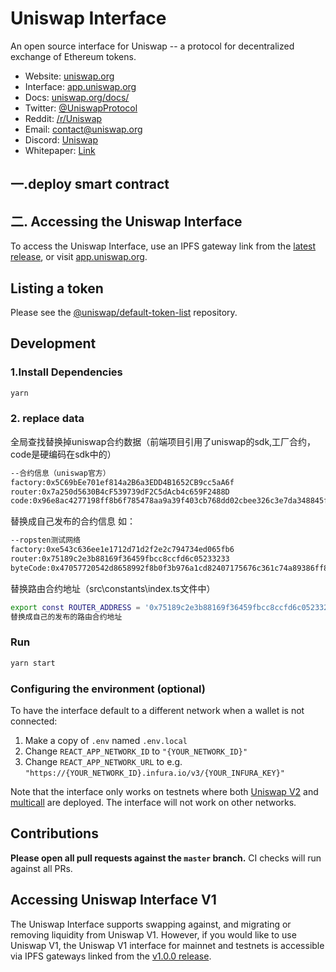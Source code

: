 # Uniswap Interface

An open source interface for Uniswap -- a protocol for decentralized exchange of Ethereum tokens.

- Website: [uniswap.org](https://uniswap.org/)
- Interface: [app.uniswap.org](https://app.uniswap.org)
- Docs: [uniswap.org/docs/](https://uniswap.org/docs/)
- Twitter: [@UniswapProtocol](https://twitter.com/UniswapProtocol)
- Reddit: [/r/Uniswap](https://www.reddit.com/r/Uniswap/)
- Email: [contact@uniswap.org](mailto:contact@uniswap.org)
- Discord: [Uniswap](https://discord.gg/Y7TF6QA)
- Whitepaper: [Link](https://hackmd.io/C-DvwDSfSxuh-Gd4WKE_ig)

## 一.deploy smart contract

##  二. Accessing the Uniswap Interface

To access the Uniswap Interface, use an IPFS gateway link from the
[latest release](https://github.com/Uniswap/uniswap-interface/releases/latest), 
or visit [app.uniswap.org](https://app.uniswap.org).

## Listing a token

Please see the
[@uniswap/default-token-list](https://github.com/uniswap/default-token-list) 
repository.

## Development

### 1.Install Dependencies

```bash
yarn
```

### 2. replace data
全局查找替换掉uniswap合约数据（前端项目引用了uniswap的sdk,工厂合约，code是硬编码在sdk中的）
```bash
--合约信息（uniswap官方）
factory:0x5C69bEe701ef814a2B6a3EDD4B1652CB9cc5aA6f
router:0x7a250d5630B4cF539739dF2C5dAcb4c659F2488D
code:0x96e8ac4277198ff8b6f785478aa9a39f403cb768dd02cbee326c3e7da348845f
 ```
替换成自己发布的合约信息 如：
```bash
--ropsten测试网络
factory:0xe543c636ee1e1712d71d2f2e2c794734ed065fb6
router:0x75189c2e3b88169f36459fbcc8ccfd6c05233233
byteCode:0x47057720542d8658992f8b0f3b976a1cd82407175676c361c74a89386ff84547
```
替换路由合约地址（src\constants\index.ts文件中）
```bash
export const ROUTER_ADDRESS = '0x75189c2e3b88169f36459fbcc8ccfd6c05233233'
替换成自己的发布的路由合约地址
```

### Run

```bash
yarn start
```

### Configuring the environment (optional)

To have the interface default to a different network when a wallet is not connected:

1. Make a copy of `.env` named `.env.local`
2. Change `REACT_APP_NETWORK_ID` to `"{YOUR_NETWORK_ID}"`
3. Change `REACT_APP_NETWORK_URL` to e.g. `"https://{YOUR_NETWORK_ID}.infura.io/v3/{YOUR_INFURA_KEY}"` 

Note that the interface only works on testnets where both 
[Uniswap V2](https://uniswap.org/docs/v2/smart-contracts/factory/) and 
[multicall](https://github.com/makerdao/multicall) are deployed.
The interface will not work on other networks.

## Contributions

**Please open all pull requests against the `master` branch.** 
CI checks will run against all PRs.

## Accessing Uniswap Interface V1

The Uniswap Interface supports swapping against, and migrating or removing liquidity from Uniswap V1. However,
if you would like to use Uniswap V1, the Uniswap V1 interface for mainnet and testnets is accessible via IPFS gateways 
linked from the [v1.0.0 release](https://github.com/Uniswap/uniswap-interface/releases/tag/v1.0.0).
